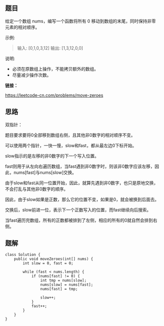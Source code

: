 ## 题目

给定一个数组 nums，编写一个函数将所有 0 移动到数组的末尾，同时保持非零元素的相对顺序。

示例:

> 输入: [0,1,0,3,12]
> 输出: [1,3,12,0,0]

说明:

* 必须在原数组上操作，不能拷贝额外的数组。
* 尽量减少操作次数。



**链接：**

https://leetcode-cn.com/problems/move-zeroes

## 思路

双指针：

题目要求要将0全部移到数组右侧，且其他非0数字的相对顺序不变。

可以使用两个指针，一快一慢，slow和fast，都从最左边0下标开始。

slow指示的是左移的非0数字的下一个写入位置。

fast则用于从左向右遍历数组，当fast遇到非0数字时，则该非0数字应该左移，因此，nums[fast]与nums[slow]交换。

由于slow和fast从同一位置开始，因此，就算先遇到非0数字，也只是原地交换，不会打乱与其他非0数字的顺序。

因此，由于slow如果是正数，那么它的位置不变，如果是0，就会被换到后面去。

交换后，slow前进一位，表示下一个正数写入的位置，而fast继续向后搜索。

当fast遍历完数组，所有的正数都被排到了左侧，相应的所有的0就自然会排到右侧。

## 题解

```
class Solution {
    public void moveZeroes(int[] nums) {
        int slow = 0, fast = 0;

        while (fast < nums.length) {
            if (nums[fast] != 0) {
                int tmp = nums[slow];
                nums[slow] = nums[fast];
                nums[fast] = tmp;

                slow++;
            }
            fast++;
        }
    }
}
```

